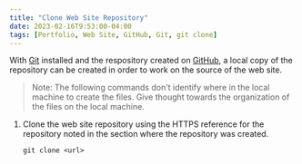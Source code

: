 ```yaml
---
title: "Clone Web Site Repository"
date: 2023-02-16T9:53:00-04:00
tags: [Portfolio, Web Site, GitHub, Git, git clone]
---
```

With [Git](https://git-scm.com/) installed and the respository created on [GitHub](https://github.com/), a local copy of the repository can be created in order to work on the source of the web site.

> Note: The following commands don't identify where in the local machine to create the files.  Give thought towards the organization of the files on the local machine.

1. Clone the web site repository using the HTTPS reference for the repository noted in the section where the repository was created.

   ```
   git clone <url>
   ```